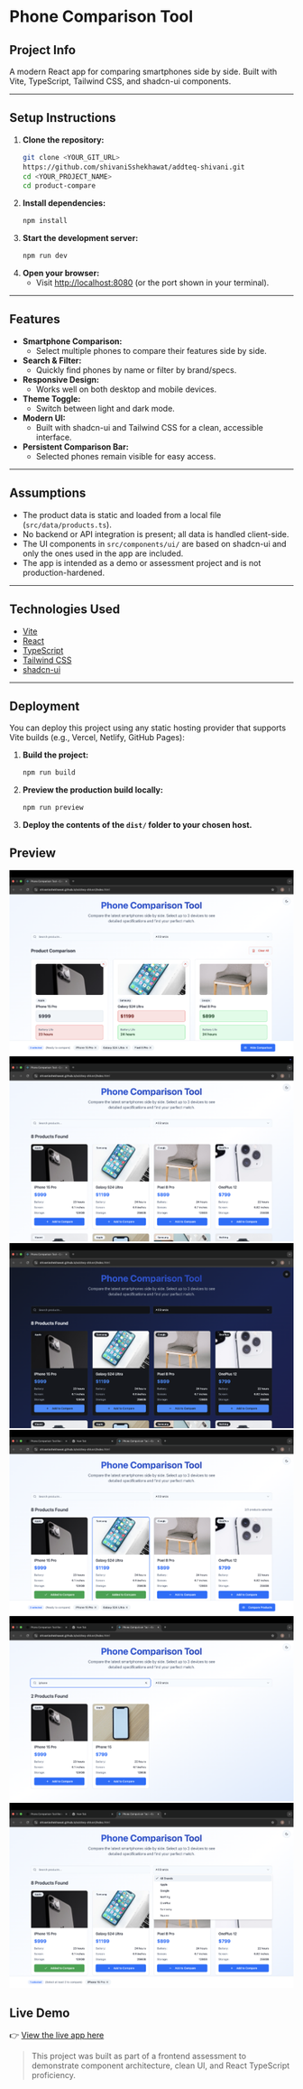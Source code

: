 # Phone Comparison Tool

## Project Info

A modern React app for comparing smartphones side by side. Built with Vite, TypeScript, Tailwind CSS, and shadcn-ui components.

---

## Setup Instructions

1. **Clone the repository:**
   ```sh
   git clone <YOUR_GIT_URL>
   https://github.com/shivaniSshekhawat/addteq-shivani.git
   cd <YOUR_PROJECT_NAME>
   cd product-compare
   ```
2. **Install dependencies:**
   ```sh
   npm install
   ```
3. **Start the development server:**
   ```sh
   npm run dev
   ```
4. **Open your browser:**
   - Visit [http://localhost:8080](http://localhost:8080) (or the port shown in your terminal).

---

## Features

- **Smartphone Comparison:**
  - Select multiple phones to compare their features side by side.
- **Search & Filter:**
  - Quickly find phones by name or filter by brand/specs.
- **Responsive Design:**
  - Works well on both desktop and mobile devices.
- **Theme Toggle:**
  - Switch between light and dark mode.
- **Modern UI:**
  - Built with shadcn-ui and Tailwind CSS for a clean, accessible interface.
- **Persistent Comparison Bar:**
  - Selected phones remain visible for easy access.

---

## Assumptions

- The product data is static and loaded from a local file (`src/data/products.ts`).
- No backend or API integration is present; all data is handled client-side.
- The UI components in `src/components/ui/` are based on shadcn-ui and only the ones used in the app are included.
- The app is intended as a demo or assessment project and is not production-hardened.

---

## Technologies Used

- [Vite](https://vitejs.dev/)
- [React](https://react.dev/)
- [TypeScript](https://www.typescriptlang.org/)
- [Tailwind CSS](https://tailwindcss.com/)
- [shadcn-ui](https://ui.shadcn.com/)

---

## Deployment

You can deploy this project using any static hosting provider that supports Vite builds (e.g., Vercel, Netlify, GitHub Pages):

1. **Build the project:**
   ```sh
   npm run build
   ```
2. **Preview the production build locally:**
   ```sh
   npm run preview
   ```
3. **Deploy the contents of the `dist/` folder to your chosen host.**

## Preview

![Phone Comparison Tool Screenshot](./public/1.png)
![Phone Comparison Tool Screenshot](./public/2.png)
![Phone Comparison Tool Screenshot](./public/3.png)
![Phone Comparison Tool Screenshot](./public/4.png)
![Phone Comparison Tool Screenshot](./public/5.png)
![Phone Comparison Tool Screenshot](./public/6.png)

## Live Demo

👉 [View the live app here](https://shivanisshekhawat.github.io/addteq-shivani/index.html)

> This project was built as part of a frontend assessment to demonstrate component architecture, clean UI, and React TypeScript proficiency.
